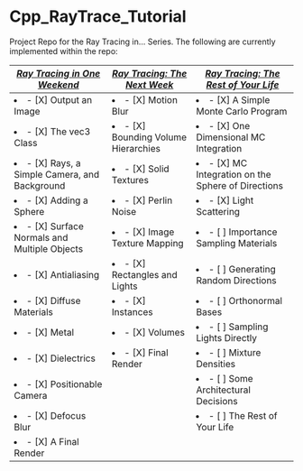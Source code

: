 # Cpp_RayTrace_Tutorial

Project Repo for the Ray Tracing in... Series. The following are currently implemented within the repo:

| [_Ray Tracing in One Weekend_](https://raytracing.github.io/books/RayTracingInOneWeekend.html)  | [_Ray Tracing: The Next Week_](https://raytracing.github.io/books/RayTracingTheNextWeek.html) | [_Ray Tracing: The Rest of Your Life_](https://raytracing.github.io/books/RayTracingTheRestOfYourLife.html) |
| ------------- | ------------- | ------------- |
| <li>- [X] Output an Image </li>                       | <li>- [X] Motion Blur </li>                   | <li>- [X] A Simple Monte Carlo Program </li> |
| <li>- [X] The vec3 Class </li>                        | <li>- [X] Bounding Volume Hierarchies </li>   | <li>- [X] One Dimensional MC Integration </li> |
| <li>- [X] Rays, a Simple Camera, and Background </li> | <li>- [X] Solid Textures </li>                | <li>- [X] MC Integration on the Sphere of Directions </li> |
| <li>- [X] Adding a Sphere </li>                       | <li>- [X] Perlin Noise </li>                  | <li>- [X] Light Scattering </li> |
| <li>- [X] Surface Normals and Multiple Objects </li>  | <li>- [X] Image Texture Mapping </li>         | <li>- [ ] Importance Sampling Materials </li> |
| <li>- [X] Antialiasing </li>                          | <li>- [X] Rectangles and Lights </li>         | <li>- [ ] Generating Random Directions </li> |
| <li>- [X] Diffuse Materials </li>                     | <li>- [X] Instances </li>                     | <li>- [ ] Orthonormal Bases </li> |
| <li>- [X] Metal  </li>                                | <li>- [X] Volumes </li>                       | <li>- [ ] Sampling Lights Directly </li> | 
| <li>- [X] Dielectrics </li>                           | <li>- [X] Final Render </li>                  | <li>- [ ] Mixture Densities </li> |
| <li>- [X] Positionable Camera</li>                    |                                               | <li>- [ ] Some Architectural Decisions </li> |
| <li>- [X] Defocus Blur </li>                          |                                               | <li>- [ ] The Rest of Your Life </li> |
| <li>- [X] A Final Render </li>                       
